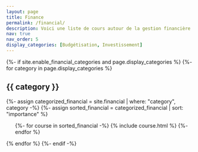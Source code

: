 ```yaml
---
layout: page
title: Finance
permalink: /financial/
description: Voici une liste de cours autour de la gestion financière
nav: true
nav_order: 5
display_categories: [Budgétisation, Investissement]
---
```


<!-- pages/financial.md -->
<div class="course">
{%- if site.enable_financial_categories and page.display_categories %}
  <!-- Display categorized financial -->
  {%- for category in page.display_categories %}
  <h2 class="category">{{ category }}</h2>
  {%- assign categorized_financial = site.financial | where: "category", category -%}
  {%- assign sorted_financial = categorized_financial | sort: "importance" %}
  <!-- Generate cards for each project -->
  <div class="course">
    <ul class="ul-course">
      {%- for course in sorted_financial -%}
        {% include course.html %}
      {%- endfor %}
    </ul>
  </div>
  {% endfor %}
{%- endif -%}
</div>
